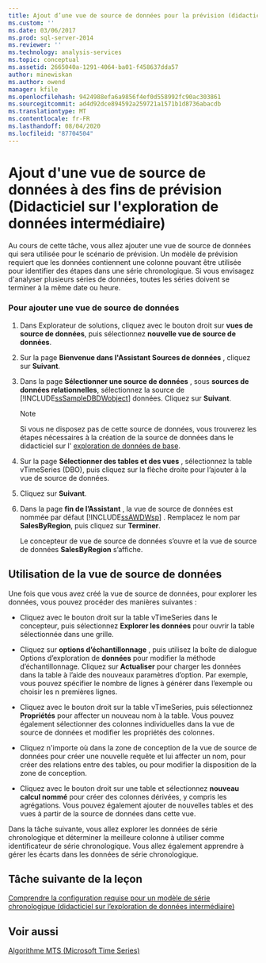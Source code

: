 ```yaml
---
title: Ajout d’une vue de source de données pour la prévision (didacticiel sur l’exploration de données intermédiaire) | Microsoft Docs
ms.custom: ''
ms.date: 03/06/2017
ms.prod: sql-server-2014
ms.reviewer: ''
ms.technology: analysis-services
ms.topic: conceptual
ms.assetid: 2665040a-1291-4064-ba01-f458637dda57
author: minewiskan
ms.author: owend
manager: kfile
ms.openlocfilehash: 9424988efa6a9856f4ef0d558992fc90ac303861
ms.sourcegitcommit: ad4d92dce894592a259721a1571b1d8736abacdb
ms.translationtype: MT
ms.contentlocale: fr-FR
ms.lasthandoff: 08/04/2020
ms.locfileid: "87704504"
---
```

# <a name="adding-a-data-source-view-for-forecasting-intermediate-data-mining-tutorial"></a>Ajout d'une vue de source de données à des fins de prévision (Didacticiel sur l'exploration de données intermédiaire)
  Au cours de cette tâche, vous allez ajouter une vue de source de données qui sera utilisée pour le scénario de prévision. Un modèle de prévision requiert que les données contiennent une colonne pouvant être utilisée pour identifier des étapes dans une série chronologique. Si vous envisagez d'analyser plusieurs séries de données, toutes les séries doivent se terminer à la même date ou heure.  
  
### <a name="to-add-a-data-source-view"></a>Pour ajouter une vue de source de données  
  
1.  Dans Explorateur de solutions, cliquez avec le bouton droit sur **vues de source de données**, puis sélectionnez **nouvelle vue de source de données**.  
  
2.  Sur la page **Bienvenue dans l'Assistant Sources de données** , cliquez sur **Suivant**.  
  
3.  Dans la page **Sélectionner une source de données** , sous **sources de données relationnelles**, sélectionnez la source de [!INCLUDE[ssSampleDBDWobject](../includes/sssampledbdwobject-md.md)] données. Cliquez sur **Suivant**.  
  
    > [!NOTE]  
    >  Si vous ne disposez pas de cette source de données, vous trouverez les étapes nécessaires à la création de la source de données dans le didacticiel sur l' [exploration de données de base](../../2014/tutorials/basic-data-mining-tutorial.md).  
  
4.  Sur la page **Sélectionner des tables et des vues** , sélectionnez la table vTimeSeries (DBO), puis cliquez sur la flèche droite pour l’ajouter à la vue de source de données.  
  
5.  Cliquez sur **Suivant**.  
  
6.  Dans la page **fin de l’Assistant** , la vue de source de données est nommée par défaut [!INCLUDE[ssAWDWsp](../includes/ssawdwsp-md.md)] . Remplacez le nom par **SalesByRegion**, puis cliquez sur **Terminer**.  
  
     Le concepteur de vue de source de données s’ouvre et la vue de source de données **SalesByRegion** s’affiche.  
  
## <a name="working-with-the-data-source-view"></a>Utilisation de la vue de source de données  
 Une fois que vous avez créé la vue de source de données, pour explorer les données, vous pouvez procéder des manières suivantes :  
  
-   Cliquez avec le bouton droit sur la table vTimeSeries dans le concepteur, puis sélectionnez **Explorer les données** pour ouvrir la table sélectionnée dans une grille.  
  
-   Cliquez sur **options d’échantillonnage** , puis utilisez la boîte de dialogue Options d’exploration de **données** pour modifier la méthode d’échantillonnage. Cliquez sur **Actualiser** pour charger les données dans la table à l’aide des nouveaux paramètres d’option. Par exemple, vous pouvez spécifier le nombre de lignes à générer dans l’exemple ou choisir les n premières lignes.  
  
-   Cliquez avec le bouton droit sur la table vTimeSeries, puis sélectionnez **Propriétés** pour affecter un nouveau nom à la table. Vous pouvez également sélectionner des colonnes individuelles dans la vue de source de données et modifier les propriétés des colonnes.  
  
-   Cliquez n'importe où dans la zone de conception de la vue de source de données pour créer une nouvelle requête et lui affecter un nom, pour créer des relations entre des tables, ou pour modifier la disposition de la zone de conception.  
  
-   Cliquez avec le bouton droit sur une table et sélectionnez **nouveau calcul nommé** pour créer des colonnes dérivées, y compris les agrégations. Vous pouvez également ajouter de nouvelles tables et des vues à partir de la source de données dans cette vue.  
  
 Dans la tâche suivante, vous allez explorer les données de série chronologique et déterminer la meilleure colonne à utiliser comme identificateur de série chronologique. Vous allez également apprendre à gérer les écarts dans les données de série chronologique.  
  
## <a name="next-task-in-lesson"></a>Tâche suivante de la leçon  
 [Comprendre la configuration requise pour un modèle de série chronologique &#40;didacticiel sur l’exploration de données intermédiaire&#41;](../../2014/tutorials/time-series-model-requirements-intermediate-data-mining-tutorial.md)  
  
## <a name="see-also"></a>Voir aussi  
 [Algorithme MTS (Microsoft Time Series)](../../2014/analysis-services/data-mining/microsoft-time-series-algorithm.md)  
  
  
